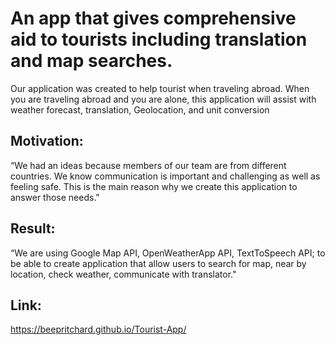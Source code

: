 # An app that gives comprehensive aid to tourists including translation and map searches.

Our application was created to help tourist when traveling abroad. When you are traveling abroad and you are alone, this application will assist with weather forecast, translation, Geolocation, and unit conversion

## Motivation:
“We had an ideas because members of our team are from different countries. We know communication is important and challenging as well as feeling safe. This is the main reason why we create this application to answer those needs."

## Result: 
“We are using Google Map API, OpenWeatherApp API, TextToSpeech API; to be able to create application that allow users to search for map, near by location, check weather, communicate with translator."

## Link:
https://beepritchard.github.io/Tourist-App/
